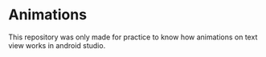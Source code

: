# Animations
This repository was only made for practice to know how animations on text view works in android studio.
